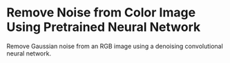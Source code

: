 # **Remove Noise from Color Image Using Pretrained Neural Network**

Remove Gaussian noise from an RGB image using a denoising convolutional neural network.
